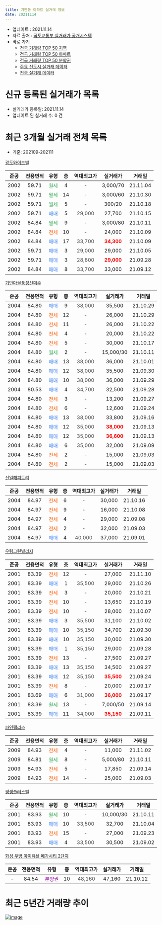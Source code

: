 ```yaml
---
title: 기안동 아파트 실거래 정보
date: 20211114
---
```


* 업데이트 : 2021.11.14
* 자료 출처 : [국토교통부 실거래가 공개시스템](http://rt.molit.go.kr)
* 바로 가기
    * [전국 거래량 TOP 50 지역](https://apt-info.github.io/apt-trade-info/tr)
    * [전국 거래량 TOP 50 아파트](https://apt-info.github.io/apt-trade-info/ta)
    * [전국 거래량 TOP 50 분양권](https://apt-info.github.io/apt-trade-info/tb)
    * [주요 신도시 실거래 데이터](https://apt-info.github.io/apt-trade-info/newtown)
    * [전국 실거래 데이터](https://apt-info.github.io/apt-trade-info/all)



<script async src="https://pagead2.googlesyndication.com/pagead/js/adsbygoogle.js"></script>
<!-- 기본광고 -->
<ins class="adsbygoogle"
     style="display:block"
     data-ad-client="ca-pub-1142216861245946"
     data-ad-slot="4805727019"
     data-ad-format="auto"
     data-full-width-responsive="true"></ins>
<script>
     (adsbygoogle = window.adsbygoogle || []).push({});
</script>


# 신규 등록된 실거래가 목록

* 실거래가 등록일: 2021.11.14
* 업데이트 된 실거래 수: 0 건




<script async src="https://pagead2.googlesyndication.com/pagead/js/adsbygoogle.js"></script>
<!-- 기본광고 -->
<ins class="adsbygoogle"
     style="display:block"
     data-ad-client="ca-pub-1142216861245946"
     data-ad-slot="4805727019"
     data-ad-format="auto"
     data-full-width-responsive="true"></ins>
<script>
     (adsbygoogle = window.adsbygoogle || []).push({});
</script>


# 최근 3개월 실거래 전체 목록
* 기준: 202109-202111


[광도와이드빌](https://search.naver.com/search.naver?query=%EA%B4%91%EB%8F%84%EC%99%80%EC%9D%B4%EB%93%9C%EB%B9%8C)

|준공|전용면적|유형|층|역대최고가|실거래가|거래일|
|:---:|:---:|:---:|:---:|:---:|:---:|:---:|
|2002|59.71|<span style="color:#34A853">월세</span>|4|<span style="color:#444444">-</span>|3,000/70|21.11.04|
|2002|59.71|<span style="color:#34A853">월세</span>|14|<span style="color:#444444">-</span>|3,000/60|21.10.30|
|2002|59.71|<span style="color:#34A853">월세</span>|5|<span style="color:#444444">-</span>|300/20|21.10.18|
|2002|59.71|<span style="color:#4285F3">매매</span>|5|<span style="color:#444444">29,000</span>|27,700|21.10.15|
|2002|84.84|<span style="color:#34A853">월세</span>|9|<span style="color:#444444">-</span>|3,000/80|21.10.11|
|2002|84.84|<span style="color:#FF5A00">전세</span>|10|<span style="color:#444444">-</span>|24,000|21.10.09|
|2002|84.84|<span style="color:#4285F3">매매</span>|17|<span style="color:#444444">33,700</span>|<b><span style="color:#FF0000">34,300</span></b>|21.10.09|
|2002|59.71|<span style="color:#4285F3">매매</span>|3|<span style="color:#444444">29,000</span>|29,000|21.10.05|
|2002|59.71|<span style="color:#4285F3">매매</span>|3|<span style="color:#444444">28,800</span>|<b><span style="color:#FF0000">29,000</span></b>|21.09.28|
|2002|84.84|<span style="color:#4285F3">매매</span>|8|<span style="color:#444444">33,700</span>|33,000|21.09.12|

[기안마을풍성신미주](https://search.naver.com/search.naver?query=%EA%B8%B0%EC%95%88%EB%A7%88%EC%9D%84%ED%92%8D%EC%84%B1%EC%8B%A0%EB%AF%B8%EC%A3%BC)

|준공|전용면적|유형|층|역대최고가|실거래가|거래일|
|:---:|:---:|:---:|:---:|:---:|:---:|:---:|
|2004|84.80|<span style="color:#4285F3">매매</span>|9|<span style="color:#444444">38,000</span>|35,500|21.10.29|
|2004|84.80|<span style="color:#FF5A00">전세</span>|12|<span style="color:#444444">-</span>|26,000|21.10.29|
|2004|84.80|<span style="color:#FF5A00">전세</span>|11|<span style="color:#444444">-</span>|26,000|21.10.22|
|2004|84.80|<span style="color:#FF5A00">전세</span>|4|<span style="color:#444444">-</span>|20,000|21.10.22|
|2004|84.80|<span style="color:#FF5A00">전세</span>|5|<span style="color:#444444">-</span>|30,000|21.10.17|
|2004|84.80|<span style="color:#34A853">월세</span>|2|<span style="color:#444444">-</span>|15,000/30|21.10.11|
|2004|84.80|<span style="color:#4285F3">매매</span>|13|<span style="color:#444444">38,000</span>|36,000|21.10.01|
|2004|84.80|<span style="color:#4285F3">매매</span>|12|<span style="color:#444444">38,000</span>|35,500|21.09.30|
|2004|84.80|<span style="color:#4285F3">매매</span>|10|<span style="color:#444444">38,000</span>|36,000|21.09.29|
|2004|80.53|<span style="color:#4285F3">매매</span>|4|<span style="color:#444444">34,700</span>|32,500|21.09.28|
|2004|84.80|<span style="color:#FF5A00">전세</span>|3|<span style="color:#444444">-</span>|13,200|21.09.27|
|2004|84.80|<span style="color:#FF5A00">전세</span>|6|<span style="color:#444444">-</span>|12,600|21.09.24|
|2004|84.80|<span style="color:#4285F3">매매</span>|13|<span style="color:#444444">38,000</span>|33,800|21.09.16|
|2004|84.80|<span style="color:#4285F3">매매</span>|12|<span style="color:#444444">35,000</span>|<b><span style="color:#FF0000">38,000</span></b>|21.09.13|
|2004|84.80|<span style="color:#4285F3">매매</span>|12|<span style="color:#444444">35,000</span>|<b><span style="color:#FF0000">36,600</span></b>|21.09.13|
|2004|84.80|<span style="color:#4285F3">매매</span>|6|<span style="color:#444444">35,000</span>|32,000|21.09.09|
|2004|84.80|<span style="color:#FF5A00">전세</span>|2|<span style="color:#444444">-</span>|15,000|21.09.03|
|2004|84.80|<span style="color:#FF5A00">전세</span>|2|<span style="color:#444444">-</span>|15,000|21.09.03|

[신일해피트리](https://search.naver.com/search.naver?query=%EC%8B%A0%EC%9D%BC%ED%95%B4%ED%94%BC%ED%8A%B8%EB%A6%AC)

|준공|전용면적|유형|층|역대최고가|실거래가|거래일|
|:---:|:---:|:---:|:---:|:---:|:---:|:---:|
|2004|84.97|<span style="color:#FF5A00">전세</span>|6|<span style="color:#444444">-</span>|30,000|21.10.16|
|2004|84.97|<span style="color:#FF5A00">전세</span>|9|<span style="color:#444444">-</span>|16,000|21.10.08|
|2004|84.97|<span style="color:#FF5A00">전세</span>|4|<span style="color:#444444">-</span>|29,000|21.09.08|
|2004|84.97|<span style="color:#FF5A00">전세</span>|2|<span style="color:#444444">-</span>|32,000|21.09.03|
|2004|84.97|<span style="color:#4285F3">매매</span>|4|<span style="color:#444444">40,000</span>|37,000|21.09.01|

[우림그린빌리지](https://search.naver.com/search.naver?query=%EC%9A%B0%EB%A6%BC%EA%B7%B8%EB%A6%B0%EB%B9%8C%EB%A6%AC%EC%A7%80)

|준공|전용면적|유형|층|역대최고가|실거래가|거래일|
|:---:|:---:|:---:|:---:|:---:|:---:|:---:|
|2001|83.39|<span style="color:#FF5A00">전세</span>|12|<span style="color:#444444">-</span>|27,000|21.11.10|
|2001|83.39|<span style="color:#4285F3">매매</span>|1|<span style="color:#444444">35,500</span>|29,000|21.10.26|
|2001|83.39|<span style="color:#FF5A00">전세</span>|3|<span style="color:#444444">-</span>|20,000|21.10.21|
|2001|83.39|<span style="color:#FF5A00">전세</span>|10|<span style="color:#444444">-</span>|13,650|21.10.19|
|2001|83.39|<span style="color:#FF5A00">전세</span>|10|<span style="color:#444444">-</span>|28,000|21.10.07|
|2001|83.39|<span style="color:#4285F3">매매</span>|3|<span style="color:#444444">35,500</span>|31,100|21.10.02|
|2001|83.39|<span style="color:#4285F3">매매</span>|10|<span style="color:#444444">35,150</span>|34,700|21.09.30|
|2001|83.39|<span style="color:#4285F3">매매</span>|10|<span style="color:#444444">35,150</span>|30,000|21.09.30|
|2001|83.39|<span style="color:#4285F3">매매</span>|1|<span style="color:#444444">35,150</span>|29,000|21.09.28|
|2001|83.39|<span style="color:#FF5A00">전세</span>|13|<span style="color:#444444">-</span>|27,500|21.09.27|
|2001|83.39|<span style="color:#4285F3">매매</span>|13|<span style="color:#444444">35,150</span>|34,500|21.09.27|
|2001|83.39|<span style="color:#4285F3">매매</span>|12|<span style="color:#444444">35,150</span>|<b><span style="color:#FF0000">35,500</span></b>|21.09.24|
|2001|83.39|<span style="color:#FF5A00">전세</span>|8|<span style="color:#444444">-</span>|20,000|21.09.17|
|2001|83.69|<span style="color:#4285F3">매매</span>|6|<span style="color:#444444">31,000</span>|<b><span style="color:#FF0000">36,000</span></b>|21.09.17|
|2001|83.39|<span style="color:#34A853">월세</span>|13|<span style="color:#444444">-</span>|7,000/50|21.09.14|
|2001|83.39|<span style="color:#4285F3">매매</span>|11|<span style="color:#444444">34,000</span>|<b><span style="color:#FF0000">35,150</span></b>|21.09.11|


<script async src="https://pagead2.googlesyndication.com/pagead/js/adsbygoogle.js"></script>
<!-- 기본광고 -->
<ins class="adsbygoogle"
     style="display:block"
     data-ad-client="ca-pub-1142216861245946"
     data-ad-slot="4805727019"
     data-ad-format="auto"
     data-full-width-responsive="true"></ins>
<script>
     (adsbygoogle = window.adsbygoogle || []).push({});
</script>


[파인팰리스](https://search.naver.com/search.naver?query=%ED%8C%8C%EC%9D%B8%ED%8C%B0%EB%A6%AC%EC%8A%A4)

|준공|전용면적|유형|층|역대최고가|실거래가|거래일|
|:---:|:---:|:---:|:---:|:---:|:---:|:---:|
|2009|84.93|<span style="color:#FF5A00">전세</span>|4|<span style="color:#444444">-</span>|11,000|21.11.02|
|2009|84.81|<span style="color:#34A853">월세</span>|8|<span style="color:#444444">-</span>|5,000/80|21.10.11|
|2009|84.93|<span style="color:#FF5A00">전세</span>|5|<span style="color:#444444">-</span>|17,850|21.09.14|
|2009|84.93|<span style="color:#FF5A00">전세</span>|14|<span style="color:#444444">-</span>|25,000|21.09.03|

[평생플러스빌](https://search.naver.com/search.naver?query=%ED%8F%89%EC%83%9D%ED%94%8C%EB%9F%AC%EC%8A%A4%EB%B9%8C)

|준공|전용면적|유형|층|역대최고가|실거래가|거래일|
|:---:|:---:|:---:|:---:|:---:|:---:|:---:|
|2001|83.93|<span style="color:#34A853">월세</span>|10|<span style="color:#444444">-</span>|10,000/30|21.10.11|
|2001|83.93|<span style="color:#4285F3">매매</span>|10|<span style="color:#444444">33,500</span>|32,700|21.10.04|
|2001|83.93|<span style="color:#FF5A00">전세</span>|15|<span style="color:#444444">-</span>|27,000|21.09.23|
|2001|83.93|<span style="color:#4285F3">매매</span>|4|<span style="color:#444444">33,500</span>|30,500|21.09.02|

[화성 우방 아이유쉘 메가시티 2단지](https://search.naver.com/search.naver?query=%ED%99%94%EC%84%B1+%EC%9A%B0%EB%B0%A9+%EC%95%84%EC%9D%B4%EC%9C%A0%EC%89%98+%EB%A9%94%EA%B0%80%EC%8B%9C%ED%8B%B0+2%EB%8B%A8%EC%A7%80)

|준공|전용면적|유형|층|역대최고가|실거래가|거래일|
|:---:|:---:|:---:|:---:|:---:|:---:|:---:|
|-|84.54|<span style="color:#9C11A5">분양권</span>|10|<span style="color:#444444">48,160</span>|47,160|21.10.12|



<script async src="https://pagead2.googlesyndication.com/pagead/js/adsbygoogle.js"></script>
<!-- 기본광고 -->
<ins class="adsbygoogle"
     style="display:block"
     data-ad-client="ca-pub-1142216861245946"
     data-ad-slot="4805727019"
     data-ad-format="auto"
     data-full-width-responsive="true"></ins>
<script>
     (adsbygoogle = window.adsbygoogle || []).push({});
</script>


# 최근 5년간 거래량 추이


<div style="width:100%;">
    <canvas id="deal_progress" height="200"></canvas>
</div>

<script>
new Chart(document.getElementById("deal_progress"), {
    type: 'line',
    data: {
        labels: ['16.01','16.02','16.03','16.04','16.05','16.06','16.07','16.08','16.09','16.10','16.11','16.12','17.01','17.02','17.03','17.04','17.05','17.06','17.07','17.08','17.09','17.10','17.11','17.12','18.01','18.02','18.03','18.04','18.05','18.06','18.07','18.08','18.09','18.10','18.11','18.12','19.01','19.02','19.03','19.04','19.05','19.06','19.07','19.08','19.09','19.10','19.11','19.12','20.01','20.02','20.03','20.04','20.05','20.06','20.07','20.08','20.09','20.10','20.11','20.12','21.01','21.02','21.03','21.04','21.05','21.06','21.07','21.08','21.09','21.10','21.11'],
        datasets: [{
            label: '매매/분양권',
            data: [13,18,21,29,27,26,24,29,31,39,15,18,11,15,20,18,16,20,11,22,24,8,22,16,14,17,23,12,17,15,15,16,16,9,16,8,10,10,19,14,10,16,11,22,13,12,13,22,53,107,70,61,78,70,46,38,49,43,54,57,60,62,46,34,56,26,30,12,18,9,0],
            borderColor: "rgba(66, 133, 243, 1)",
            backgroundColor: "rgba(66, 133, 243, 0.05)",
            borderWidth: 1,
            pointRadius: 0,
            fill: false,
            lineTension: 0
        },{
            label: '전/월세',
            data: [15,18,18,9,14,14,12,11,9,21,9,12,11,17,20,16,14,15,16,18,16,12,8,11,15,7,17,11,7,17,8,5,13,9,11,11,10,14,12,10,17,6,15,17,14,13,13,5,14,20,6,10,12,19,8,11,3,8,1,9,5,6,9,11,12,13,15,9,12,16,3],
            borderColor: "rgba(255, 90, 0, 1)",
            backgroundColor: "rgba(255, 90, 0, 0.05)",
            borderWidth: 1,
            pointRadius: 0,
            fill: false,
            lineTension: 0
        },{
            label: '합계',
            data: [28,36,39,38,41,40,36,40,40,60,24,30,22,32,40,34,30,35,27,40,40,20,30,27,29,24,40,23,24,32,23,21,29,18,27,19,20,24,31,24,27,22,26,39,27,25,26,27,67,127,76,71,90,89,54,49,52,51,55,66,65,68,55,45,68,39,45,21,30,25,3],
            borderColor: "rgba(0, 0, 0, 1)",
            backgroundColor: "rgba(0, 0, 0, 0.03)",
            borderWidth: 0.1,
            pointRadius: 0,
            fill: true,
            lineTension: 0
        }
        ]
    },
    options: {
        responsive: true,
        title: {
            display: false
        },
        tooltips: {
            mode: 'index',
            intersect: false
        },
        hover: {
            mode: 'nearest',
            intersect: true
        },
        scales: {
            xAxes: [{
                display: true,
                scaleLabel: {
                    display: true,
                    labelString: '년/월'
                }
            }],
            yAxes: [{
                display: true,
                ticks: {
                    suggestedMin: 0,
                },
                scaleLabel: {
                    display: true,
                    labelString: '실거래 수'
                }
            }]
        }
    }
});

</script>


[![image](https://apt-info.github.io/images/2020-01-03-apt-trade-info/1024x500.png)](https://play.google.com/store/apps/details?id=com.aptinfo.apttradeinfo)

